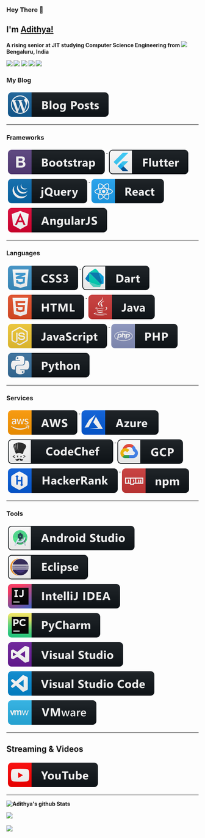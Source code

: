 ### Hey There 👋

## I'm [Adithya!](https://thedevilx.github.io/) </br>
<b> A rising senior at JIT studying Computer Science Engineering from <img src="https://image.flaticon.com/icons/svg/3014/3014003.svg" width="18"/> <b>Bengaluru, India</b>

<p><a href="https://www.twitter.com/adii_kris"><img src="https://img.shields.io/badge/twitter-%231DA1F2.svg?&style=for-the-badge&logo=twitter&logoColor=white" height=25></a> <a href="https://www.linkedin.com/in/adiiikris"><img src="https://img.shields.io/badge/linkedin-%230077B5.svg?&style=for-the-badge&logo=linkedin&logoColor=white" height=25></a> <a href="https://www.instagram.com/adiiikris/"><img src="https://img.shields.io/badge/instagram-%23E4405F.svg?&style=for-the-badge&logo=instagram&logoColor=white" height=25></a> <a href="https://medium.com/@thedevilx"><img src="https://img.shields.io/badge/medium-%2312100E.svg?&style=for-the-badge&logo=medium&logoColor=white" height=25></a> <a href="https://dev.to/thedevilx"><img src="https://img.shields.io/badge/DEV.TO-%230A0A0A.svg?&style=for-the-badge&logo=dev-dot-to&logoColor=white" height=25></a></p>

### My Blog
<p align="left">
  <a href="#">
    <img src=https://raw.githubusercontent.com/MikeCodesDotNET/ColoredBadges/master/svg/blogs/wordpress.svg" alt="blogger" style="vertical-align:top; margin:6px 4px">
  </a> 
</p>

<hr>

### Frameworks
<p align="left">
  <a href="#">
    <img src="svg/dev/frameworks/bootstrap.svg" alt="bootstrap" style="vertical-align:top; margin:6px 4px">
  </a>  

  <a href="#">
    <img src="svg/dev/frameworks/flutter.svg" alt="flutter" style="vertical-align:top; margin:6px 4px">
  </a>  

  <a href="#">
    <img src="svg/dev/frameworks/jquery.svg" alt="jquery" style="vertical-align:top; margin:6px 4px">
  </a>  

  <a href="#">
    <img src="svg/dev/frameworks/react.svg" alt="react" style="vertical-align:top; margin:6px 4px">
  </a>  
  
  <a href="#">
    <img src="svg/dev/frameworks/angular.svg" alt="angular" style="vertical-align:top; margin:6px 4px">
  </a>
  
</p>

<hr>

### Languages 

<p align="left">
  <a href="#">
    <img src="svg/dev/languages/css3.svg" alt="css3" style="vertical-align:top; margin:6px 4px">
  </a>  
  
  <a href="#">
    <img src="svg/dev/languages/dart_colour.svg" alt="dart_colour" style="vertical-align:top; margin:6px 4px">
  </a>  

  <a href="#">
    <img src="svg/dev/languages/html.svg" alt="html" style="vertical-align:top; margin:6px 4px">
  </a>  

  <a href="#">
    <img src="svg/dev/languages/java.svg" alt="java" style="vertical-align:top; margin:6px 4px">
  </a>  

  <a href="#">
    <img src="svg/dev/languages/js.svg" alt="js" style="vertical-align:top; margin:6px 4px">
  </a>  

  <a href="#">
    <img src="svg/dev/languages/php.svg" alt="php" style="vertical-align:top; margin:6px 4px">
  </a>  

  <a href="#">
    <img src="svg/dev/languages/python.svg" alt="python" style="vertical-align:top; margin:6px 4px">
  </a>  

</p>

<hr>

### Services 
<p align="left">
  <a href="#">
    <img src="svg/dev/services/aws.svg" alt="aws" style="vertical-align:top; margin:6px 4px">
  </a> 

  <a href="#">
    <img src="svg/dev/services/azure.svg" alt="azure" style="vertical-align:top; margin:6px 4px">
  </a> 

  <a href="#">
    <img src="svg/dev/services/codechef.svg" alt="codechef" style="vertical-align:top; margin:6px 4px">
  </a> 

  <a href="#">
    <img src="svg/dev/services/gcp.svg" alt="gcp" style="vertical-align:top; margin:6px 4px">
  </a> 

  <a href="#">
    <img src="svg/dev/services/hackerrank.svg" alt="hackerrank" style="vertical-align:top; margin:6px 4px">
  </a> 

  <a href="#">
    <img src="svg/dev/services/npm.svg" alt="npm" style="vertical-align:top; margin:6px 4px">
  </a> 
  
</p>

<hr>

### Tools  
<p align="left">
  <a href="#">
    <img src="svg/dev/tools/android_studio_colour.svg" alt="android_studio_colour" style="vertical-align:top; margin:6px 4px">
  </a> 

  <a href="#">
    <img src="svg/dev/tools/eclipse.svg" alt="eclipse" style="vertical-align:top; margin:6px 4px">
  </a> 

  <a href="#">
    <img src="svg/dev/tools/jetbrains_intellij.svg" alt="jetbrains_intellij" style="vertical-align:top; margin:6px 4px">
  </a> 

  <a href="#">
    <img src="svg/dev/tools/jetbrains_pycharm.svg" alt="jetbrains_pycharm" style="vertical-align:top; margin:6px 4px">
  </a> 

  <a href="#">
    <img src="svg/dev/tools/visualstudio.svg" alt="visualstudio" style="vertical-align:top; margin:6px 4px">
  </a> 

  <a href="#">
    <img src="svg/dev/tools/visualstudio_code.svg" alt="visualstudio_code" style="vertical-align:top; margin:6px 4px">
  </a> 

  <a href="#">
    <img src="svg/dev/tools/vmware.svg" alt="vmware" style="vertical-align:top; margin:6px 4px">
  </a> 
</p>

<hr>

## Streaming & Videos
<p align="left">
  <!-- <a href="#">
    <img src="svg/streaming/twitch.svg" alt="twitch" style="vertical-align:top; margin:6px 4px">
  </a>   --> 

  <a href="https://www.youtube.com/channel/UCwfg6c76npWCkUjTRYSbW5Q">
    <img src="svg/streaming/youtube.svg" alt="youtube" style="vertical-align:top; margin:6px 4px">
  </a>  

</p>
  
<hr>
  
![Adithya's github Stats](https://github-readme-stats.vercel.app/api?username=thedevilx&show_icons=true&title_color=fff&icon_color=79ff97&text_color=9f9f9f&bg_color=151515)

<a href="https://github.com/thedevilx/mymariogame">
  <img align="left" src="https://github-readme-stats.vercel.app/api/pin/?username=thedevilx&repo=mymariogame&title_color=fff&icon_color=79ff97&text_color=9f9f9f&bg_color=151515" />
</a>
</br>

</br>
<a href="https://github.com/thedevilx/thedevilx.github.io">
  <img align="left" src="https://github-readme-stats.vercel.app/api/pin/?username=thedevilx&repo=thedevilx.github.io&title_color=fff&icon_color=79ff97&text_color=9f9f9f&bg_color=151515" />
</a>
